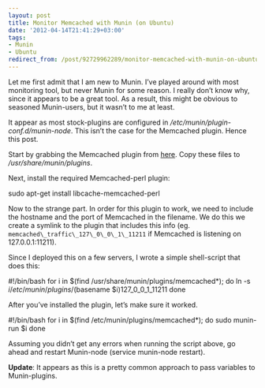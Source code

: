 ```yaml
---
layout: post
title: Monitor Memcached with Munin (on Ubuntu)
date: '2012-04-14T21:41:29+03:00'
tags:
- Munin
- Ubuntu
redirect_from: /post/92729962289/monitor-memcached-with-munin-on-ubuntu
---
```

Let me first admit that I am new to Munin. I’ve played around with most monitoring tool, but never Munin for some reason. I really don’t know why, since it appears to be a great tool. As a result, this might be obvious to seasoned Munin-users, but it wasn’t to me at least.

It appear as most stock-plugins are configured in _/etc/munin/plugin-conf.d/munin-node_. This isn’t the case for the Memcached plugin. Hence this post.

Start by grabbing the Memcached plugin from [here](https://github.com/munin-monitoring/contrib/tree/master/plugins/memcached). Copy these files to _/usr/share/munin/plugins_.

Next, install the required Memcached-perl plugin:

 sudo apt-get install libcache-memcached-perl

Now to the strange part. In order for this plugin to work, we need to include the hostname and the port of Memcached in the filename. We do this we create a symlink to the plugin that includes this info (eg. `memcached\_traffic\_127\_0\_0\_1\_11211` if Memcached is listening on 127.0.0.1:11211).

Since I deployed this on a few servers, I wrote a simple shell-script that does this:

 #!/bin/bash
 for i in $(find /usr/share/munin/plugins/memcached*); do
  ln -s $i /etc/munin/plugins/$(basename $i)127\_0\_0\_1\_11211
 done

After you’ve installed the plugin, let’s make sure it worked.

 #!/bin/bash
 for i in $(find /etc/munin/plugins/memcached*); do
  sudo munin-run $i
 done

Assuming you didn’t get any errors when running the script above, go ahead and restart Munin-node (service munin-node restart).

**Update**: It appears as this is a pretty common approach to pass variables to Munin-plugins.
